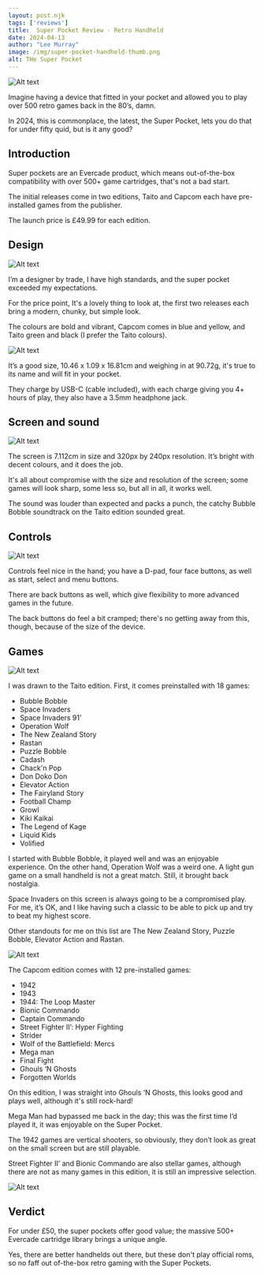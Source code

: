 ```yaml
---
layout: post.njk 
tags: ['reviews']
title:  Super Pocket Review - Retro Handheld
date: 2024-04-13
author: "Lee Murray"
image: /img/super-pocket-handheld-thumb.png
alt: THe Super Pocket
---
```


![Alt text](/img/super-pocket-handheld.png "a title")

Imagine having a device that fitted in your pocket and allowed you to play over 500 retro games back in the 80’s, damn.

In 2024, this is commonplace, the latest, the Super Pocket, lets you do that for under fifty quid, but is it any good?

## Introduction

Super pockets are an Evercade product, which means out-of-the-box compatibility with over 500+ game cartridges, that's not a bad start.

The initial releases come in two editions, Taito and Capcom each have pre-installed games from the publisher.

The launch price is £49.99 for each edition.

## Design

![Alt text](/img/super-pockets-taito-capcom.png "a title")

I’m a designer by trade, I have high standards, and the super pocket exceeded my expectations.

For the price point, It's a lovely thing to look at, the first two releases each bring a modern, chunky, but simple look.

The colours are bold and vibrant, Capcom comes in blue and yellow, and Taito green and black (I prefer the Taito colours).

![Alt text](/img/super-pocket-backs.png "a title")

It’s a good size, 10.46 x 1.09 x 16.81cm and weighing in at 90.72g, it's true to its name and will fit in your pocket.

They charge by USB-C (cable included), with each charge giving you 4+ hours of play, they also have a 3.5mm headphone jack.

## Screen and sound

![Alt text](/img/super-pocket-ghouls-n-ghosts-menu.png "a title")

The screen is 7.112cm in size and 320px by 240px resolution. It’s bright with decent colours, and it does the job.

It's all about compromise with the size and resolution of the screen; some games will look sharp, some less so, but all in all, it works well.

The sound was louder than expected and packs a punch, the catchy Bubble Bobble soundtrack on the Taito edition sounded great.

## Controls

![Alt text](/img/super-pocket-both-on.png "a title")

Controls feel nice in the hand; you have a D-pad, four face buttons, as well as start, select and menu buttons.

There are back buttons as well, which give flexibility to more advanced games in the future.

The back buttons do feel a bit cramped; there's no getting away from this, though, because of the size of the device.

## Games

![Alt text](/img/super-pocket-bubble-bobble.png "a title")

I was drawn to the Taito edition. First, it comes preinstalled with 18 games:

- Bubble Bobble
- Space Invaders 
- Space Invaders 91'
- Operation Wolf
- The New Zealand Story
- Rastan 
- Puzzle Bobble
- Cadash
- Chack'n Pop
- Don Doko Don
- Elevator Action
- The Fairyland Story
- Football Champ
- Growl
- Kiki Kaikai
- The Legend of Kage
- Liquid Kids
- Volified


I started with Bubble Bobble, it played well and was an enjoyable experience. On the other hand, Operation Wolf was a weird one. A light gun game on a small handheld is not a great match. Still, it brought back nostalgia.

Space Invaders on this screen is always going to be a compromised play. For me, it’s OK, and I like having such a classic to be able to pick up and try to beat my highest score.

Other standouts for me on this list are The New Zealand Story, Puzzle Bobble, Elevator Action and Rastan.

![Alt text](/img/super-pocket-ghouls-n-ghosts.png "a title")

The Capcom edition comes with 12 pre-installed games:

- 1942
- 1943
- 1944: The Loop Master
- Bionic Commando
- Captain Commando
- Street Fighter II’: Hyper Fighting
- Strider
- Wolf of the Battlefield: Mercs
- Mega man
- Final Fight
- Ghouls ‘N Ghosts
- Forgotten Worlds

On this edition, I was straight into Ghouls ‘N Ghosts, this looks good and plays well, although it's still rock-hard!

Mega Man had bypassed me back in the day; this was the first time I’d played it, it was enjoyable on the Super Pocket.

The 1942 games are vertical shooters, so obviously, they don’t look as great on the small screen but are still playable.

Street Fighter II’ and Bionic Commando are also stellar games, although there are not as many games in this edition, it is still an impressive selection.

![Alt text](/img/super-pocket-space-invaders.png "a title")

## Verdict
For under £50, the super pockets offer good value; the massive 500+ Evercade cartridge library brings a unique angle.

Yes, there are better handhelds out there, but these don't play official roms, so no faff out of-the-box retro gaming with the Super Pockets.